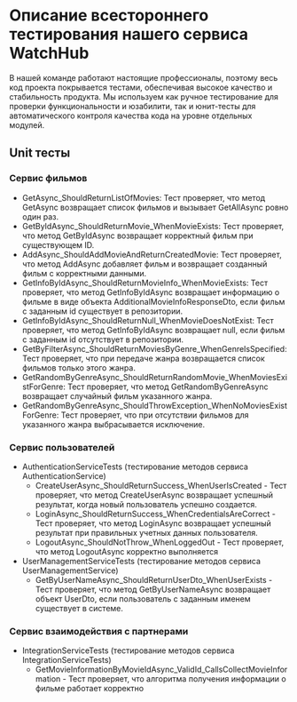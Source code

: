 # Описание всестороннего тестирования нашего сервиса WatchHub
В нашей команде работают настоящие профессионалы, поэтому весь код проекта покрывается тестами, обеспечивая высокое качество и стабильность продукта. 
Мы используем как ручное тестирование для проверки функциональности и юзабилити, так и юнит-тесты для автоматического контроля качества кода на уровне отдельных модулей.

## Unit тесты

### Сервис фильмов
* GetAsync_ShouldReturnListOfMovies: Тест проверяет, что метод GetAsync возвращает список фильмов и вызывает GetAllAsync ровно один раз.
* GetByIdAsync_ShouldReturnMovie_WhenMovieExists: Тест проверяет, что метод GetByIdAsync возвращает корректный фильм при существующем ID.
* AddAsync_ShouldAddMovieAndReturnCreatedMovie: Тест проверяет, что метод AddAsync добавляет фильм и возвращает созданный фильм с корректными данными.
* GetInfoByIdAsync_ShouldReturnMovieInfo_WhenMovieExists: Тест проверяет, что метод GetInfoByIdAsync возвращает информацию о фильме в виде объекта AdditionalMovieInfoResponseDto, если фильм с заданным id существует в репозитории.
* GetInfoByIdAsync_ShouldReturnNull_WhenMovieDoesNotExist: Тест проверяет, что метод GetInfoByIdAsync возвращает null, если фильм с заданным id отсутствует в репозитории.
* GetByFilterAsync_ShouldReturnMoviesByGenre_WhenGenreIsSpecified: Тест проверяет, что при передаче жанра возвращается список фильмов только этого жанра.
* GetRandomByGenreAsync_ShouldReturnRandomMovie_WhenMoviesExistForGenre: Тест проверяет, что метод GetRandomByGenreAsync возвращает случайный фильм указанного жанра.
* GetRandomByGenreAsync_ShouldThrowException_WhenNoMoviesExistForGenre: Тест проверяет, что при отсутствии фильмов для указанного жанра выбрасывается исключение.

### Сервис пользователей
* AuthenticationServiceTests (тестирование методов сервиса AuthenticationService)
  * CreateUserAsync_ShouldReturnSuccess_WhenUserIsCreated - Тест проверяет, что метод CreateUserAsync возвращает успешный результат, когда новый пользователь успешно создается.
  * LoginAsync_ShouldReturnSuccess_WhenCredentialsAreCorrect - Тест проверяет, что метод LoginAsync возвращает успешный результат при правильных учетных данных пользователя.
  * LogoutAsync_ShouldNotThrow_WhenLoggedOut - Тест проверяет, что метод LogoutAsync корректно выполняется
* UserManagementServiceTests (тестирование методов сервиса UserManagementService)
  * GetByUserNameAsync_ShouldReturnUserDto_WhenUserExists - Тест проверяет, что метод GetByUserNameAsync возвращает объект UserDto, если пользователь с заданным именем существует в системе.

### Сервис взаимодействия с партнерами
* IntegrationServiceTests (тестирование методов сервиса IntegrationServiceTests)
  * GetMovieInformationByMovieIdAsync_ValidId_CallsCollectMovieInformation - Тест проверяет, что алгоритма получения информации о фильме работает корректно
